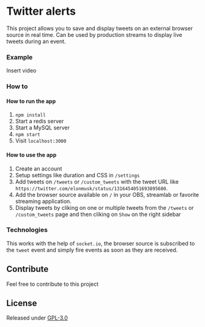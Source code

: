 # Twitter alerts

This project allows you to save and display tweets on an external browser source in real time. Can be used by production streams to display live tweets during an event.

### Example

Insert video

### How to
#### How to run the app
1. `npm install`
2. Start a redis server
3. Start a MySQL server
4. `npm start`
5. Visit `localhost:3000`

#### How to use the app
1. Create an account
2. Setup settings like duration and CSS in `/settings`
3. Add tweets on `/tweets` or `/custom_tweets` with the tweet URL like `https://twitter.com/elonmusk/status/1316454051693895680`.
4. Add the browser source available on `/` in your OBS, streamlab or favorite streaming application.
5. Display tweets by cliking on one or multiple tweets from the `/tweets` or `/custom_tweets` page and then cliking on `Show` on the right sidebar

### Technologies

This works with the help of `socket.io`, the browser source is subscribed to the `tweet` event and simply fire events as soon as they are received.

## Contribute

Feel free to contribute to this project

## License

Released under [GPL-3.0](https://opensource.org/licenses/GPL-3.0)
